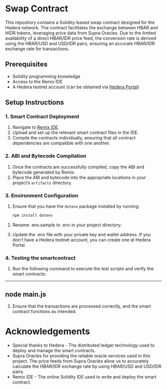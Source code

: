 # Swap Contract

This repository contains a Solidity-based swap contract designed for the Hedera network. The contract facilitates the exchange between HBAR and HIDR tokens, leveraging price data from Supra Oracles. Due to the limited availability of a direct HBAR/IDR price feed, the conversion rate is derived using the HBAR/USD and USD/IDR pairs, ensuring an accurate HBAR/IDR exchange rate for transactions.

## Prerequisites

- Solidity programming knowledge
- Access to the Remix IDE
- A Hedera testnet account (can be obtained via [Hedera Portal](https://portal.hedera.com))

## Setup Instructions

### 1. Smart Contract Deployment

1. Navigate to [Remix IDE](https://remix.ethereum.org).
2. Upload and set up the relevant smart contract files in the IDE.
3. Compile the contracts individually, ensuring that all contract dependencies are compatible with one another.

### 2. ABI and Bytecode Compilation

1. Once the contracts are successfully compiled, copy the ABI and bytecode generated by Remix.
2. Place the ABI and bytecode into the appropriate locations in your project’s `artifacts` directory.

### 3. Environment Configuration

1. Ensure that you have the `dotenv` package installed by running:

   ```bash
   npm install dotenv
2. Rename .env.sample to .env in your project directory.
3. Update the .env file with your private key and wallet address. If you don't have a Hedera testnet account, you can create one at Hedera Portal.


### 4. Testing the smartcontract

1. Run the following command to execute the test scripts and verify the smart contracts:
---------------------------
node main.js
---------------------------
2. Ensure that the transactions are processed correctly, and the smart contract functions as intended.



# Acknowledgements
- Special thanks to Hedera - The distributed ledger technology used to deploy and manage the smart contracts.
- Supra Oracles for providing the reliable oracle services used in this project. The price feeds from Supra Oracles allow us to accurately calculate the HBAR/IDR exchange rate by using HBAR/USD and USD/IDR pairs.
- Remix IDE - The online Solidity IDE used to write and deploy the smart contract.
